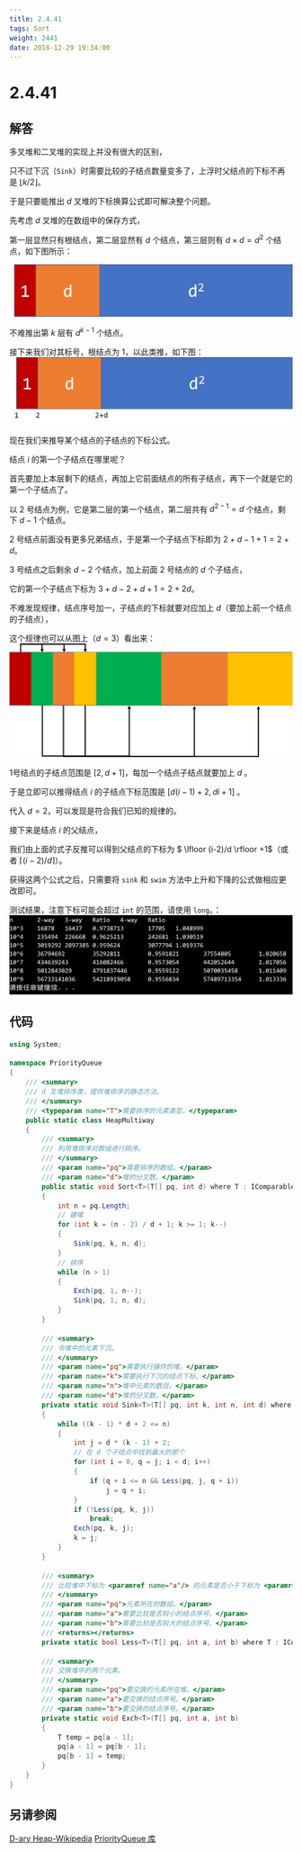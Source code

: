 ```yaml
---
title: 2.4.41
tags: Sort
weight: 2441
date: 2018-12-29 19:34:00
---
```


# 2.4.41


## 解答

多叉堆和二叉堆的实现上并没有很大的区别，

只不过下沉（`Sink`）时需要比较的子结点数量变多了，上浮时父结点的下标不再是 $\lfloor k /2 \rfloor$。

于是只要能推出 $d$ 叉堆的下标换算公式即可解决整个问题。

先考虑 $d$ 叉堆的在数组中的保存方式，

第一层显然只有根结点，第二层显然有 $d$ 个结点，第三层则有 $d \times d=d^2$ 个结点，如下图所示：

![](/resources/2-4-41/1.png)

不难推出第 $k$ 层有 $d^{k-1}$ 个结点。

接下来我们对其标号，根结点为 1，以此类推，如下图：
![](/resources/2-4-41/2.png)

现在我们来推导某个结点的子结点的下标公式。

结点 $i$ 的第一个子结点在哪里呢？

首先要加上本层剩下的结点，再加上它前面结点的所有子结点，再下一个就是它的第一个子结点了。

以 2 号结点为例，它是第二层的第一个结点，第二层共有 $d^{2-1}=d$ 个结点，剩下 $d-1$ 个结点。

2 号结点前面没有更多兄弟结点，于是第一个子结点下标即为 $2 + d - 1 + 1= 2 + d$。

3 号结点之后剩余 $d-2$ 个结点，加上前面 2 号结点的 $d$ 个子结点，

它的第一个子结点下标为 $3+d-2+d+1= 2+2d$。

不难发现规律，结点序号加一，子结点的下标就要对应加上 $d$（要加上前一个结点的子结点），

这个规律也可以从图上（$d=3$）看出来：
![](/resources/2-4-41/3.png)

1号结点的子结点范围是 $[2,d+1]$，每加一个结点子结点就要加上 $d$ 。

于是立即可以推得结点 $i$ 的子结点下标范围是 $[d(i-1)+2,di+1]$ 。

代入 $d=2$，可以发现是符合我们已知的规律的。

接下来是结点 $i$ 的父结点，

我们由上面的式子反推可以得到父结点的下标为 $ \lfloor (i-2)/d \rfloor +1$（或者 $\lceil (i-2)/d \rceil$）。

获得这两个公式之后，只需要将 `sink` 和 `swim` 方法中上升和下降的公式做相应更改即可。

测试结果，注意下标可能会超过 `int` 的范围，请使用 `long`。：
![](/resources/2-4-41/4.png)

## 代码

```csharp
using System;

namespace PriorityQueue
{
    /// <summary>
    /// d 叉堆排序类，提供堆排序的静态方法。
    /// </summary>
    /// <typeparam name="T">需要排序的元素类型。</typeparam>
    public static class HeapMultiway
    {
        /// <summary>
        /// 利用堆排序对数组进行排序。
        /// </summary>
        /// <param name="pq">需要排序的数组。</param>
        /// <param name="d">堆的分叉数。</param>
        public static void Sort<T>(T[] pq, int d) where T : IComparable<T>
        {
            int n = pq.Length;
            // 建堆
            for (int k = (n - 2) / d + 1; k >= 1; k--)
            {
                Sink(pq, k, n, d);
            }
            // 排序
            while (n > 1)
            {
                Exch(pq, 1, n--);
                Sink(pq, 1, n, d);
            }
        }

        /// <summary>
        /// 令堆中的元素下沉。
        /// </summary>
        /// <param name="pq">需要执行操作的堆。</param>
        /// <param name="k">需要执行下沉的结点下标。</param>
        /// <param name="n">堆中元素的数目。</param>
        /// <param name="d">堆的分叉数。</param>
        private static void Sink<T>(T[] pq, int k, int n, int d) where T : IComparable<T>
        {
            while ((k - 1) * d + 2 <= n)
            {
                int j = d * (k - 1) + 2;
                // 在 d 个子结点中找到最大的那个
                for (int i = 0, q = j; i < d; i++)
                {
                    if (q + i <= n && Less(pq, j, q + i))
                        j = q + i;
                }
                if (!Less(pq, k, j))
                    break;
                Exch(pq, k, j);
                k = j;
            }
        }

        /// <summary>
        /// 比较堆中下标为 <paramref name="a"/> 的元素是否小于下标为 <paramref name="b"/> 的元素。
        /// </summary>
        /// <param name="pq">元素所在的数组。</param>
        /// <param name="a">需要比较是否较小的结点序号。</param>
        /// <param name="b">需要比较是否较大的结点序号。</param>
        /// <returns></returns>
        private static bool Less<T>(T[] pq, int a, int b) where T : IComparable<T> => pq[a - 1].CompareTo(pq[b - 1]) < 0;

        /// <summary>
        /// 交换堆中的两个元素。
        /// </summary>
        /// <param name="pq">要交换的元素所在堆。</param>
        /// <param name="a">要交换的结点序号。</param>
        /// <param name="b">要交换的结点序号。</param>
        private static void Exch<T>(T[] pq, int a, int b)
        {
            T temp = pq[a - 1];
            pq[a - 1] = pq[b - 1];
            pq[b - 1] = temp;
        }
    }
}
```

## 另请参阅

[D-ary Heap-Wikipedia](https://en.wikipedia.org/wiki/D-ary_heap)
[PriorityQueue 库](https://github.com/ikesnowy/Algorithms-4th-Edition-in-Csharp/tree/master/2%20Sorting/2.4/PriorityQueue)
